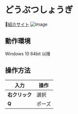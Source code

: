 # どうぶつしょうぎ
🔗[紹介サイト](https://miyagi-yuta.com/animalshogi/)
![Image]("Preview.png")

## 動作環境
 Windows 10 64bit 以降
 
## 操作方法
|**入力**|操作|
|---|---|
|**右クリック**|選択 |
|**Q** |ポーズ|
